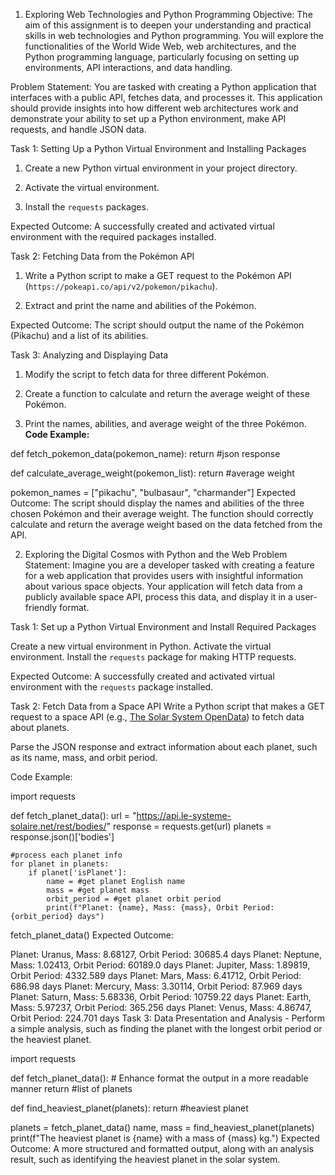 1. Exploring Web Technologies and Python Programming
Objective: The aim of this assignment is to deepen your understanding and practical skills in web technologies and Python programming. You will explore the functionalities of the World Wide Web, web architectures, and the Python programming language, particularly focusing on setting up environments, API interactions, and data handling.

Problem Statement: You are tasked with creating a Python application that interfaces with a public API, fetches data, and processes it. This application should provide insights into how different web architectures work and demonstrate your ability to set up a Python environment, make API requests, and handle JSON data.

Task 1: Setting Up a Python Virtual Environment and Installing Packages

1. Create a new Python virtual environment in your project directory.

2. Activate the virtual environment.

3. Install the `requests` packages.

Expected Outcome: A successfully created and activated virtual environment with the required packages installed.

Task 2: Fetching Data from the Pokémon API

1. Write a Python script to make a GET request to the Pokémon API (`https://pokeapi.co/api/v2/pokemon/pikachu`).

2. Extract and print the name and abilities of the Pokémon.

Expected Outcome: The script should output the name of the Pokémon (Pikachu) and a list of its abilities.

Task 3: Analyzing and Displaying Data

1. Modify the script to fetch data for three different Pokémon.

2. Create a function to calculate and return the average weight of these Pokémon.

3. Print the names, abilities, and average weight of the three Pokémon. **Code Example:**

def fetch_pokemon_data(pokemon_name):
    return #json response

def calculate_average_weight(pokemon_list):
    return #average weight

pokemon_names = ["pikachu", "bulbasaur", "charmander"]
Expected Outcome: The script should display the names and abilities of the three chosen Pokémon and their average weight. The function should correctly calculate and return the average weight based on the data fetched from the API. 

2. Exploring the Digital Cosmos with Python and the Web
Problem Statement: Imagine you are a developer tasked with creating a feature for a web application that provides users with insightful information about various space objects. Your application will fetch data from a publicly available space API, process this data, and display it in a user-friendly format.

Task 1: Set up a Python Virtual Environment and Install Required Packages

Create a new virtual environment in Python. Activate the virtual environment. Install the `requests` package for making HTTP requests.

Expected Outcome: A successfully created and activated virtual environment with the `requests` package installed.

Task 2: Fetch Data from a Space API Write a Python script that makes a GET request to a space API (e.g., [The Solar System OpenData](https://api.le-systeme-solaire.net/en/)) to fetch data about planets.

Parse the JSON response and extract information about each planet, such as its name, mass, and orbit period.

Code Example:

import requests

def fetch_planet_data():
    url = "https://api.le-systeme-solaire.net/rest/bodies/"
    response = requests.get(url)
    planets = response.json()['bodies']

    #process each planet info
    for planet in planets:
        if planet['isPlanet']:
            name = #get planet English name
            mass = #get planet mass
            orbit_period = #get planet orbit period
            print(f"Planet: {name}, Mass: {mass}, Orbit Period: {orbit_period} days")

fetch_planet_data()
Expected Outcome:

Planet: Uranus, Mass: 8.68127, Orbit Period: 30685.4 days
Planet: Neptune, Mass: 1.02413, Orbit Period: 60189.0 days
Planet: Jupiter, Mass: 1.89819, Orbit Period: 4332.589 days
Planet: Mars, Mass: 6.41712, Orbit Period: 686.98 days
Planet: Mercury, Mass: 3.30114, Orbit Period: 87.969 days
Planet: Saturn, Mass: 5.68336, Orbit Period: 10759.22 days
Planet: Earth, Mass: 5.97237, Orbit Period: 365.256 days
Planet: Venus, Mass: 4.86747, Orbit Period: 224.701 days
Task 3: Data Presentation and Analysis - Perform a simple analysis, such as finding the planet with the longest orbit period or the heaviest planet. 

import requests

def fetch_planet_data():
    # Enhance format the output in a more readable manner
    return #list of planets

def find_heaviest_planet(planets):
    return #heaviest planet

planets = fetch_planet_data()
name, mass = find_heaviest_planet(planets)
print(f"The heaviest planet is {name} with a mass of {mass} kg.")
Expected Outcome: A more structured and formatted output, along with an analysis result, such as identifying the heaviest planet in the solar system.